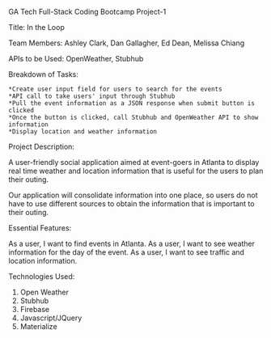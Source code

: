 GA Tech Full-Stack Coding Bootcamp Project-1

Title: In the Loop

Team Members: Ashley Clark, Dan Gallagher, Ed Dean, Melissa Chiang

APIs to be Used: OpenWeather, Stubhub

Breakdown of Tasks:

    *Create user input field for users to search for the events
    *API call to take users' input through Stubhub
    *Pull the event information as a JSON response when submit button is clicked
    *Once the button is clicked, call Stubhub and OpenWeather API to show information
    *Display location and weather information


Project Description:

A user-friendly social application aimed at event-goers in Atlanta to display real time weather and location information that is useful for the users to plan their outing.

Our application will consolidate information into one place, so users do not have to use different sources to obtain the information that is important to their outing.


Essential Features:

As a user, I want to find events in Atlanta.
As a user, I want to see weather information for the day of the event. 
As a user, I want to see traffic and location information.



Technologies Used: 
1. Open Weather 
2. Stubhub
3. Firebase
4. Javascript/JQuery
5. Materialize



